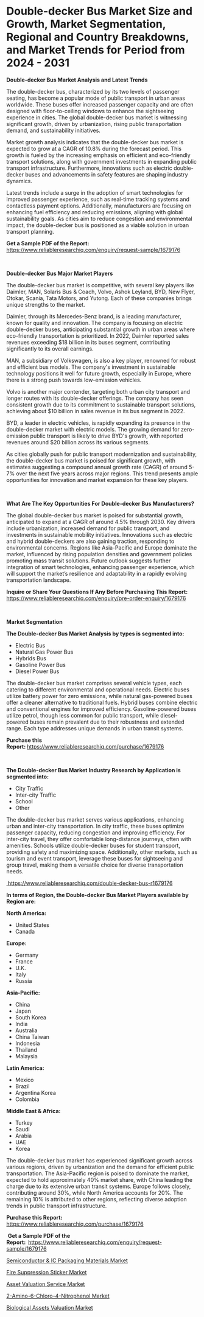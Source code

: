 <p><h1>Double-decker Bus Market Size and Growth, Market Segmentation, Regional and Country Breakdowns, and Market Trends for Period from 2024 -  2031</h1></p><p><strong>Double-decker Bus Market Analysis and Latest Trends</strong></p>
<p><p>The double-decker bus, characterized by its two levels of passenger seating, has become a popular mode of public transport in urban areas worldwide. These buses offer increased passenger capacity and are often designed with floor-to-ceiling windows to enhance the sightseeing experience in cities. The global double-decker bus market is witnessing significant growth, driven by urbanization, rising public transportation demand, and sustainability initiatives.</p><p>Market growth analysis indicates that the double-decker bus market is expected to grow at a CAGR of 10.8% during the forecast period. This growth is fueled by the increasing emphasis on efficient and eco-friendly transport solutions, along with government investments in expanding public transport infrastructure. Furthermore, innovations such as electric double-decker buses and advancements in safety features are shaping industry dynamics.</p><p>Latest trends include a surge in the adoption of smart technologies for improved passenger experience, such as real-time tracking systems and contactless payment options. Additionally, manufacturers are focusing on enhancing fuel efficiency and reducing emissions, aligning with global sustainability goals. As cities aim to reduce congestion and environmental impact, the double-decker bus is positioned as a viable solution in urban transport planning.</p></p>
<p><strong>Get a Sample PDF of the Report:&nbsp;</strong> <a href="https://www.reliableresearchiq.com/enquiry/request-sample/1679176?utm_campaign=1088&utm_medium=2&utm_source=Github&utm_content=ia&utm_term=03102024&utm_id=double-decker-bus">https://www.reliableresearchiq.com/enquiry/request-sample/1679176</a></p>
<p>&nbsp;</p>
<p><strong>Double-decker Bus Major Market Players</strong></p>
<p><p>The double-decker bus market is competitive, with several key players like Daimler, MAN, Solaris Bus & Coach, Volvo, Ashok Leyland, BYD, New Flyer, Otokar, Scania, Tata Motors, and Yutong. Each of these companies brings unique strengths to the market.</p><p>Daimler, through its Mercedes-Benz brand, is a leading manufacturer, known for quality and innovation. The company is focusing on electric double-decker buses, anticipating substantial growth in urban areas where eco-friendly transportation is prioritized. In 2022, Daimler reported sales revenues exceeding $18 billion in its buses segment, contributing significantly to its overall earnings.</p><p>MAN, a subsidiary of Volkswagen, is also a key player, renowned for robust and efficient bus models. The company's investment in sustainable technology positions it well for future growth, especially in Europe, where there is a strong push towards low-emission vehicles.</p><p>Volvo is another major contender, targeting both urban city transport and longer routes with its double-decker offerings. The company has seen consistent growth due to its commitment to sustainable transport solutions, achieving about $10 billion in sales revenue in its bus segment in 2022.</p><p>BYD, a leader in electric vehicles, is rapidly expanding its presence in the double-decker market with electric models. The growing demand for zero-emission public transport is likely to drive BYD's growth, with reported revenues around $20 billion across its various segments.</p><p>As cities globally push for public transport modernization and sustainability, the double-decker bus market is poised for significant growth, with estimates suggesting a compound annual growth rate (CAGR) of around 5-7% over the next five years across major regions. This trend presents ample opportunities for innovation and market expansion for these key players.</p></p>
<p>&nbsp;</p>
<p><strong>What Are The Key Opportunities For Double-decker Bus Manufacturers?</strong></p>
<p><p>The global double-decker bus market is poised for substantial growth, anticipated to expand at a CAGR of around 4.5% through 2030. Key drivers include urbanization, increased demand for public transport, and investments in sustainable mobility initiatives. Innovations such as electric and hybrid double-deckers are also gaining traction, responding to environmental concerns. Regions like Asia-Pacific and Europe dominate the market, influenced by rising population densities and government policies promoting mass transit solutions. Future outlook suggests further integration of smart technologies, enhancing passenger experience, which will support the market’s resilience and adaptability in a rapidly evolving transportation landscape.</p></p>
<p><strong>Inquire or Share Your Questions If Any Before Purchasing This Report:</strong> <a href="https://www.reliableresearchiq.com/enquiry/pre-order-enquiry/1679176?utm_campaign=1088&utm_medium=2&utm_source=Github&utm_content=ia&utm_term=03102024&utm_id=double-decker-bus">https://www.reliableresearchiq.com/enquiry/pre-order-enquiry/1679176</a></p>
<p>&nbsp;</p>
<p><strong>Market Segmentation</strong></p>
<p><strong>The Double-decker Bus Market Analysis by types is segmented into:</strong></p>
<p><ul><li>Electric Bus</li><li>Natural Gas Power Bus</li><li>Hybrids Bus</li><li>Gasoline Power Bus</li><li>Diesel Power Bus</li></ul></p>
<p><p>The double-decker bus market comprises several vehicle types, each catering to different environmental and operational needs. Electric buses utilize battery power for zero emissions, while natural gas-powered buses offer a cleaner alternative to traditional fuels. Hybrid buses combine electric and conventional engines for improved efficiency. Gasoline-powered buses utilize petrol, though less common for public transport, while diesel-powered buses remain prevalent due to their robustness and extended range. Each type addresses unique demands in urban transit systems.</p></p>
<p><strong>Purchase this Report:&nbsp;</strong><a href="https://www.reliableresearchiq.com/purchase/1679176?utm_campaign=1088&utm_medium=2&utm_source=Github&utm_content=ia&utm_term=03102024&utm_id=double-decker-bus">https://www.reliableresearchiq.com/purchase/1679176</a></p>
<p>&nbsp;</p>
<p><strong>The Double-decker Bus Market Industry Research by Application is segmented into:</strong></p>
<p><ul><li>City Traffic</li><li>Inter-city Traffic</li><li>School</li><li>Other</li></ul></p>
<p><p>The double-decker bus market serves various applications, enhancing urban and inter-city transportation. In city traffic, these buses optimize passenger capacity, reducing congestion and improving efficiency. For inter-city travel, they offer comfortable long-distance journeys, often with amenities. Schools utilize double-decker buses for student transport, providing safety and maximizing space. Additionally, other markets, such as tourism and event transport, leverage these buses for sightseeing and group travel, making them a versatile choice for diverse transportation needs.</p></p>
<p><a href="https://www.reliableresearchiq.com/double-decker-bus-r1679176?utm_campaign=1088&utm_medium=2&utm_source=Github&utm_content=ia&utm_term=03102024&utm_id=double-decker-bus">&nbsp;https://www.reliableresearchiq.com/double-decker-bus-r1679176</a></p>
<p><strong>In terms of Region, the Double-decker Bus Market Players available by Region are:</strong></p>
<p>
    <p> <strong> North America: </strong>
        <ul>
            <li>United States</li>
            <li>Canada</li>
        </ul>
        </p> 
    <p> <strong> Europe: </strong>
        <ul>
            <li>Germany</li>
            <li>France</li>
            <li>U.K.</li>
            <li>Italy</li>
            <li>Russia</li>
        </ul>
        </p> 
    <p> <strong> Asia-Pacific: </strong>
        <ul>
            <li>China</li>
            <li>Japan</li>
            <li>South Korea</li>
            <li>India</li>
            <li>Australia</li>
            <li>China Taiwan</li>
            <li>Indonesia</li>
            <li>Thailand</li>
            <li>Malaysia</li>
        </ul>
        </p> 
    <p> <strong> Latin America: </strong>
        <ul>
            <li>Mexico</li>
            <li>Brazil</li>
            <li>Argentina Korea</li>
            <li>Colombia</li>
        </ul>
        </p> 
    <p> <strong> Middle East & Africa: </strong>
        <ul>
            <li>Turkey</li>
            <li>Saudi</li>
            <li>Arabia</li>
            <li>UAE</li>
            <li>Korea</li>
        </ul>
    </p>
    </p>
<p><p>The double-decker bus market has experienced significant growth across various regions, driven by urbanization and the demand for efficient public transportation. The Asia-Pacific region is poised to dominate the market, expected to hold approximately 40% market share, with China leading the charge due to its extensive urban transit systems. Europe follows closely, contributing around 30%, while North America accounts for 20%. The remaining 10% is attributed to other regions, reflecting diverse adoption trends in public transport infrastructure.</p></p>
<p><strong>Purchase this Report: </strong><a href="https://www.reliableresearchiq.com/purchase/1679176?utm_campaign=1088&utm_medium=2&utm_source=Github&utm_content=ia&utm_term=03102024&utm_id=double-decker-bus">https://www.reliableresearchiq.com/purchase/1679176</a></p>
<p>&nbsp;<strong>Get a Sample PDF of the Report:&nbsp;&nbsp;</strong><a href="https://www.reliableresearchiq.com/enquiry/request-sample/1679176?utm_campaign=1088&utm_medium=2&utm_source=Github&utm_content=ia&utm_term=03102024&utm_id=double-decker-bus">https://www.reliableresearchiq.com/enquiry/request-sample/1679176</a></p>
<p><strong></strong></p>
<p><p><a href="https://medium.com/@efrainhaley_37009/comprehensive-semiconductor-ic-packaging-materials-market-report-regional-analysis-and-growth-56a22f1f75b1?utm_campaign=1088&utm_medium=2&utm_source=Github&utm_content=ia&utm_term=03102024&utm_id=double-decker-bus">Semiconductor & IC Packaging Materials Market</a></p><p><a href="https://www.linkedin.com/pulse/fire-suppression-sticker-market-share-size-trends-industry-analysis-dmg9e?trackingId=3zFwZs2wS0mK%2B0dkPCGHyA%3D%3D&utm_campaign=1088&utm_medium=2&utm_source=Github&utm_content=ia&utm_term=03102024&utm_id=double-decker-bus">Fire Suppression Sticker Market</a></p><p><a href="https://www.linkedin.com/pulse/market-forecasting-change-global-asset-valuation-service-dynamics-q2omf?trackingId=9fRXNPUVSIGcTgtltgYEDQ%3D%3D&utm_campaign=1088&utm_medium=2&utm_source=Github&utm_content=ia&utm_term=03102024&utm_id=double-decker-bus">Asset Valuation Service Market</a></p><p><a href="https://github.com/jorietygi/Market-Research-Report-List-1/blob/main/2-amino-6-chloro-4-nitrophenol-market.md?utm_campaign=1088&utm_medium=2&utm_source=Github&utm_content=ia&utm_term=03102024&utm_id=double-decker-bus">2-Amino-6-Chloro-4-Nitrophenol Market</a></p><p><a href="https://www.linkedin.com/pulse/biological-assets-valuation-market-insights-products-regional-obppf?utm_campaign=1088&utm_medium=2&utm_source=Github&utm_content=ia&utm_term=03102024&utm_id=double-decker-bus">Biological Assets Valuation Market</a></p></p>